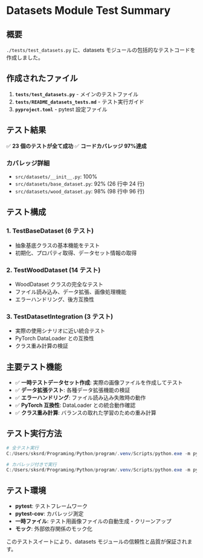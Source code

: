 # Datasets Module Test Summary

## 概要

`./tests/test_datasets.py` に、datasets モジュールの包括的なテストコードを作成しました。

## 作成されたファイル

1. **`tests/test_datasets.py`** - メインのテストファイル
2. **`tests/README_datasets_tests.md`** - テスト実行ガイド
3. **`pyproject.toml`** - pytest 設定ファイル

## テスト結果

✅ **23 個のテストが全て成功**
✅ **コードカバレッジ 97%達成**

### カバレッジ詳細

- `src/datasets/__init__.py`: 100%
- `src/datasets/base_dataset.py`: 92% (26 行中 24 行)
- `src/datasets/wood_dataset.py`: 98% (98 行中 96 行)

## テスト構成

### 1. TestBaseDataset (6 テスト)

- 抽象基底クラスの基本機能をテスト
- 初期化、プロパティ取得、データセット情報の取得

### 2. TestWoodDataset (14 テスト)

- WoodDataset クラスの完全なテスト
- ファイル読み込み、データ拡張、画像処理機能
- エラーハンドリング、後方互換性

### 3. TestDatasetIntegration (3 テスト)

- 実際の使用シナリオに近い統合テスト
- PyTorch DataLoader との互換性
- クラス重み計算の検証

## 主要テスト機能

- ✅ **一時テストデータセット作成**: 実際の画像ファイルを作成してテスト
- ✅ **データ拡張テスト**: 各種データ拡張機能の検証
- ✅ **エラーハンドリング**: ファイル読み込み失敗時の動作
- ✅ **PyTorch 互換性**: DataLoader との統合動作確認
- ✅ **クラス重み計算**: バランスの取れた学習のための重み計算

## テスト実行方法

```powershell
# 全テスト実行
C:/Users/sksrd/Programing/Python/program/.venv/Scripts/python.exe -m pytest tests/test_datasets.py -v

# カバレッジ付きで実行
C:/Users/sksrd/Programing/Python/program/.venv/Scripts/python.exe -m pytest tests/test_datasets.py --cov=src.datasets --cov-report=term-missing
```

## テスト環境

- **pytest**: テストフレームワーク
- **pytest-cov**: カバレッジ測定
- **一時ファイル**: テスト用画像ファイルの自動生成・クリーンアップ
- **モック**: 外部依存関係のモック化

このテストスイートにより、datasets モジュールの信頼性と品質が保証されます。

